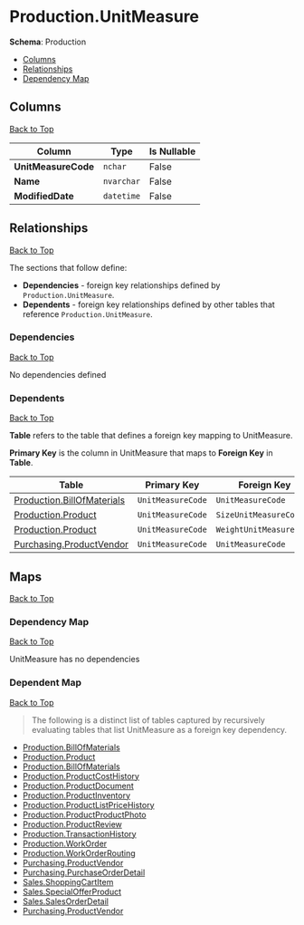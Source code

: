 # Production.UnitMeasure

**Schema**: Production
* [Columns](#columns)
* [Relationships](#relationships)
* [Dependency Map](#dependency-map)

## Columns
[Back to Top](#unitmeasure)

Column | Type | Is Nullable
-------|------|------------
**UnitMeasureCode** | `nchar` | False
**Name** | `nvarchar` | False
**ModifiedDate** | `datetime` | False

## Relationships
[Back to Top](#unitmeasure)


The sections that follow define:
* **Dependencies** - foreign key relationships defined by `Production.UnitMeasure`.
* **Dependents** - foreign key relationships defined by other tables that reference `Production.UnitMeasure`.

### Dependencies
[Back to Top](#unitmeasure)


No dependencies defined

### Dependents
[Back to Top](#unitmeasure)

**Table** refers to the table that defines a foreign key mapping to UnitMeasure.

**Primary Key** is the column in UnitMeasure that maps to **Foreign Key** in **Table**.

Table | Primary Key | Foreign Key | Foreign Key Name
------|-------------|-------------|-----------------
[Production.BillOfMaterials](./BillOfMaterials.md) | `UnitMeasureCode` | `UnitMeasureCode` | **FK_BillOfMaterials_UnitMeasure_UnitMeasureCode**
[Production.Product](./Product.md) | `UnitMeasureCode` | `SizeUnitMeasureCode` | **FK_Product_UnitMeasure_SizeUnitMeasureCode**
[Production.Product](./Product.md) | `UnitMeasureCode` | `WeightUnitMeasureCode` | **FK_Product_UnitMeasure_WeightUnitMeasureCode**
[Purchasing.ProductVendor](../Purchasing/ProductVendor.md) | `UnitMeasureCode` | `UnitMeasureCode` | **FK_ProductVendor_UnitMeasure_UnitMeasureCode**

## Maps
[Back to Top](#unitmeasure)

### Dependency Map
[Back to Top](#unitmeasure)

UnitMeasure has no dependencies
### Dependent Map
[Back to Top](#unitmeasure)

> The following is a distinct list of tables captured by recursively evaluating tables that list UnitMeasure as a foreign key dependency.

* [Production.BillOfMaterials](./BillOfMaterials.md)
* [Production.Product](./Product.md)
* [Production.BillOfMaterials](./BillOfMaterials.md)
* [Production.ProductCostHistory](./ProductCostHistory.md)
* [Production.ProductDocument](./ProductDocument.md)
* [Production.ProductInventory](./ProductInventory.md)
* [Production.ProductListPriceHistory](./ProductListPriceHistory.md)
* [Production.ProductProductPhoto](./ProductProductPhoto.md)
* [Production.ProductReview](./ProductReview.md)
* [Production.TransactionHistory](./TransactionHistory.md)
* [Production.WorkOrder](./WorkOrder.md)
* [Production.WorkOrderRouting](./WorkOrderRouting.md)
* [Purchasing.ProductVendor](../Purchasing/ProductVendor.md)
* [Purchasing.PurchaseOrderDetail](../Purchasing/PurchaseOrderDetail.md)
* [Sales.ShoppingCartItem](../Sales/ShoppingCartItem.md)
* [Sales.SpecialOfferProduct](../Sales/SpecialOfferProduct.md)
* [Sales.SalesOrderDetail](./SalesOrderDetail.md)
* [Purchasing.ProductVendor](../Purchasing/ProductVendor.md)
